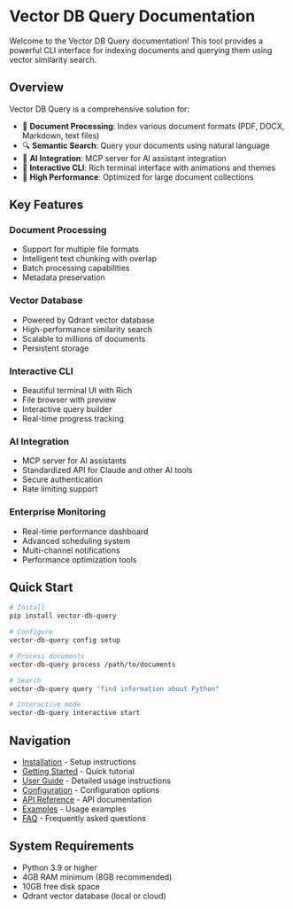 # Vector DB Query Documentation

Welcome to the Vector DB Query documentation! This tool provides a powerful CLI interface for indexing documents and querying them using vector similarity search.

## Overview

Vector DB Query is a comprehensive solution for:

- 📄 **Document Processing**: Index various document formats (PDF, DOCX, Markdown, text files)
- 🔍 **Semantic Search**: Query your documents using natural language
- 🤖 **AI Integration**: MCP server for AI assistant integration
- 🎨 **Interactive CLI**: Rich terminal interface with animations and themes
- 🚀 **High Performance**: Optimized for large document collections

## Key Features

### Document Processing
- Support for multiple file formats
- Intelligent text chunking with overlap
- Batch processing capabilities
- Metadata preservation

### Vector Database
- Powered by Qdrant vector database
- High-performance similarity search
- Scalable to millions of documents
- Persistent storage

### Interactive CLI
- Beautiful terminal UI with Rich
- File browser with preview
- Interactive query builder
- Real-time progress tracking

### AI Integration
- MCP server for AI assistants
- Standardized API for Claude and other AI tools
- Secure authentication
- Rate limiting support

### Enterprise Monitoring
- Real-time performance dashboard
- Advanced scheduling system
- Multi-channel notifications
- Performance optimization tools

## Quick Start

```bash
# Install
pip install vector-db-query

# Configure
vector-db-query config setup

# Process documents
vector-db-query process /path/to/documents

# Search
vector-db-query query "find information about Python"

# Interactive mode
vector-db-query interactive start
```

## Navigation

- [Installation](installation.md) - Setup instructions
- [Getting Started](getting-started.md) - Quick tutorial
- [User Guide](user-guide/index.md) - Detailed usage instructions
- [Configuration](configuration.md) - Configuration options
- [API Reference](api/index.md) - API documentation
- [Examples](examples/index.md) - Usage examples
- [FAQ](faq.md) - Frequently asked questions

## System Requirements

- Python 3.9 or higher
- 4GB RAM minimum (8GB recommended)
- 10GB free disk space
- Qdrant vector database (local or cloud)